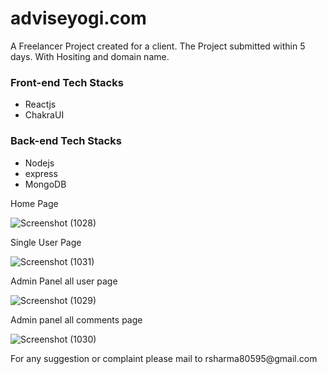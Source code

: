 # adviseyogi.com

A Freelancer Project created for a client. The Project submitted within 5 days. With Hositing and domain name.

<h3>Front-end Tech Stacks</h3>
<ul>
<li>Reactjs</li>
<li>ChakraUI</li>
</ul>
<h3>Back-end Tech Stacks</h3>
<ul>
<li>Nodejs</li>
<li>express</li>
<li>MongoDB</li>
</ul>

<p>Home Page</p>

![Screenshot (1028)](https://user-images.githubusercontent.com/63177572/224702149-65784819-2f84-4cec-99c2-62bd6d7e3943.png)

<p>Single User Page</p>

![Screenshot (1031)](https://user-images.githubusercontent.com/63177572/224702219-462b5b6f-6c2b-4a60-9e73-716e987ef592.png)

<p>Admin Panel all user page</p>

![Screenshot (1029)](https://user-images.githubusercontent.com/63177572/224702308-55079a79-3c4d-431c-bf0f-2e799115625f.png)

<p>Admin panel all comments page</p>

![Screenshot (1030)](https://user-images.githubusercontent.com/63177572/224702394-d0642225-06d1-4442-90f4-cb5410fab269.png)



<p>For any suggestion or complaint please mail to rsharma80595@gmail.com</p>
